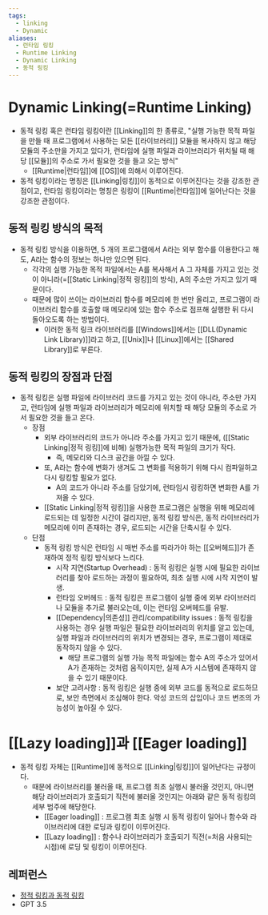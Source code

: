 ```yaml
---
tags:
  - linking
  - Dynamic
aliases:
  - 런타임 링킹
  - Runtime Linking
  - Dynamic Linking
  - 동적 링킹
---
```

# Dynamic Linking(=Runtime Linking)
- 동적 링킹 혹은 런타임 링킹이란 [[Linking]]의 한 종류로, "실행 가능한 목적 파일을 만들 때 프로그램에서 사용하는 모든 [[라이브러리]] 모듈을 복사하지 않고 해당 모듈의 주소만을 가지고 있다가, 런타임에 실행 파일과 라이브러리가 위치될 때 해당 [[모듈]]의 주소로 가서 필요한 것을 들고 오는 방식"
	- [[Runtime|런타임]]에 [[OS]]에 의해서 이루어진다.
- 동적 링킹이라는 명칭은 [[Linking|링킹]]이 동적으로 이루어진다는 것을 강조한 관점이고, 런타임 링킹이라는 명칭은 링킹이 [[Runtime|런타임]]에 일어난다는 것을 강조한 관점이다.

## 동적 링킹 방식의 목적
- 동적 링킹 방식을 이용하면, 5 개의 프로그램에서 A라는 외부 함수를 이용한다고 해도, A라는 함수의 정보는 하나만 있으면 된다.
	- 각각의 실행 가능한 목적 파일에서는 A를 복사해서 A 그 자체를 가지고 있는 것이 아니라(=[[Static Linking|정적 링킹]]의 방식), A의 주소만 가지고 있기 때문이다. 
	- 때문에 많이 쓰이는 라이브러리 함수를 메모리에 한 번만 올리고, 프로그램이 라이브러리 함수를 호출할 때 메모리에 있는 함수 주소로 점프해 실행한 뒤 다시 돌아오도록 하는 방법이다.
		- 이러한 동적 링크 라이브러리를 [[Windows]]에서는 [[DLL(Dynamic Link Library)]]라고 하고, [[Unix]]나 [[Linux]]에서는 [[Shared Library]]로 부른다. 

## 동적 링킹의 장점과 단점
- 동적 링킹은 실행 파일에 라이브러리 코드를 가지고 있는 것이 아니라, 주소만 가지고, 런타임에 실행 파일과 라이브러리가 메모리에 위치할 때 해당 모듈의 주소로 가서 필요한 것을 들고 온다.
	- 장점 
		- 외부 라이브러리의 코드가 아니라 주소를 가지고 있기 때문에, ([[Static Linking|정적 링킹]]에 비해) 실행가능한 목적 파일의 크기가 작다.
			- 즉, 메모리와 디스크 공간을 아낄 수 있다.
		- 또, A라는 함수에 변화가 생겨도 그 변화를 적용하기 위해 다시 컴파일하고 다시 링킹할 필요가 없다.
			- A의 코드가 아니라 주소를 담았기에, 런타임시 링킹하면 변화한 A를 가져올 수 있다.
		- [[Static Linking|정적 링킹]]을 사용한 프로그램은 실행을 위해 메모리에 로드되는 데 일정한 시간이 걸리지만, 동적 링킹 방식은, 동적 라이브러리가 메모리에 이미 존재하는 경우, 로드되는 시간을 단축시킬 수 있다. 
	- 단점
		- 동적 링킹 방식은 런타임 시 매번 주소를 따라가야 하는 [[오버헤드]]가 존재하여 정적 링킹 방식보다 느리다. 
			- 시작 지연(Startup Overhead) : 동적 링킹은 실행 시에 필요한 라이브러리를 찾아 로드하는 과정이 필요하여, 최초 실행 시에 시작 지연이 발생.
			- 런타임 오버헤드 :  동적 링킹은 프로그램이 실행 중에 외부 라이브러리나 모듈을 추가로 불러오는데, 이는 런타임 오버헤드를 유발.
			- [[Dependency|의존성]] 관리/compatibility issues :  동적 링킹을 사용하는 경우 실행 파일은 필요한 라이브러리의 위치를 알고 있는데, 실행 파일과 라이브러리의 위치가 변경되는 경우, 프로그램이 제대로 동작하지 않을 수 있다.
				- 해당 프로그램의 실행 가능 목적 파일에는 함수 A의 주소가 있어서 A가 존재하는 것처럼 움직이지만, 실제 A가 시스템에 존재하지 않을 수 있기 때문이다.
			- 보안 고려사항 : 동적 링킹은 실행 중에 외부 코드를 동적으로 로드하므로, 보안 측면에서 조심해야 한다. 악성 코드의 삽입이나 코드 변조의 가능성이 높아질 수 있다. 

# [[Lazy loading]]과 [[Eager loading]]
- 동적 링킹 자체는 [[Runtime]]에 동적으로 [[Linking|링킹]]이 일어난다는 규정이다.
	- 때문에 라이브러리를 불러올 때, 프로그램 최초 실행시 불러올 것인지, 아니면 해당 라이브러리가 호출되기 직전에 불러올 것인지는 아래와 같은 동적 링킹의 세부 범주에 해당한다.
		- [[Eager loading]] : 프로그램 최초 실행 시 동적 링킹이 일어나 함수와 라이브러리에 대한 로딩과 링킹이 이루어진다.
		- [[Lazy loading]] : 함수나 라이브러리가 호출되기 직전(=처음 사용되는 시점)에 로딩 및 링킹이 이루어진다.




## 레퍼런스
- [정적 링킹과 동적 링킹](https://live-everyday.tistory.com/69?category=835430)
- GPT 3.5